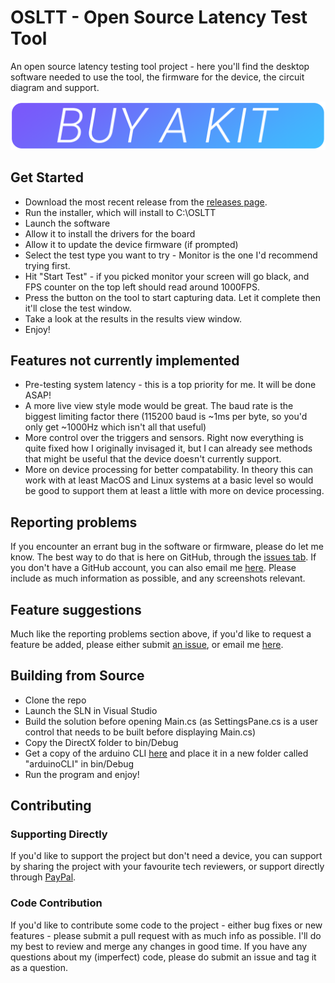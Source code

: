 # OSLTT - Open Source Latency Test Tool 
An open source latency testing tool project - here you'll find the desktop software needed to use the tool, the firmware for the device, the circuit diagram and support. 


<a href="https://osrtt.com" target="_blank">![Buy a kit](buy-a-kit.png)</a>

## Get Started
- Download the most recent release from the <a href="">releases page</a>.
- Run the installer, which will install to C:\OSLTT
- Launch the software
- Allow it to install the drivers for the board
- Allow it to update the device firmware (if prompted)
- Select the test type you want to try - Monitor is the one I'd recommend trying first.
- Hit "Start Test" - if you picked monitor your screen will go black, and FPS counter on the top left should read around 1000FPS.
- Press the button on the tool to start capturing data. Let it complete then it'll close the test window.
- Take a look at the results in the results view window.
- Enjoy!

## Features not currently implemented
- Pre-testing system latency - this is a top priority for me. It will be done ASAP!
- A more live view style mode would be great. The baud rate is the biggest limiting factor there (115200 baud is ~1ms per byte, so you'd only get ~1000Hz which isn't all that useful)
- More control over the triggers and sensors. Right now everything is quite fixed how I originally invisaged it, but I can already see methods that might be useful that the device doesn't currently support.
- More on device processing for better compatability. In theory this can work with at least MacOS and Linux systems at a basic level so would be good to support them at least a little with more on device processing.

## Reporting problems
If you encounter an errant bug in the software or firmware, please do let me know. The best way to do that is here on GitHub, through the <a href="https://github.com/OSRTT/OSLTT/issues">issues tab</a>. If you don't have a GitHub account, you can also email me <a href="mailto:inbox@techteamgb.com">here</a>. Please include as much information as possible, and any screenshots relevant. 

## Feature suggestions
Much like the reporting problems section above, if you'd like to request a feature be added, please either submit <a href="https://github.com/OSRTT/OSLTT/issues">an issue</a>, or email me <a href="mailto:inbox@techteamgb.com">here</a>.

## Building from Source
- Clone the repo
- Launch the SLN in Visual Studio
- Build the solution before opening Main.cs (as SettingsPane.cs is a user control that needs to be built before displaying Main.cs)
- Copy the DirectX folder to bin/Debug
- Get a copy of the arduino CLI <a href="https://github.com/arduino/arduino-cli">here</a> and place it in a new folder called "arduinoCLI" in bin/Debug
- Run the program and enjoy!

## Contributing
### Supporting Directly
If you'd like to support the project but don't need a device, you can support by sharing the project with your favourite tech reviewers, or support directly through <a href="https://paypal.me/andymanic1?country.x=GB&locale.x=en_GB">PayPal</a>.

### Code Contribution
If you'd like to contribute some code to the project - either bug fixes or new features - please submit a pull request with as much info as possible. I'll do my best to review and merge any changes in good time. If you have any questions about my (imperfect) code, please do submit an issue and tag it as a question.
